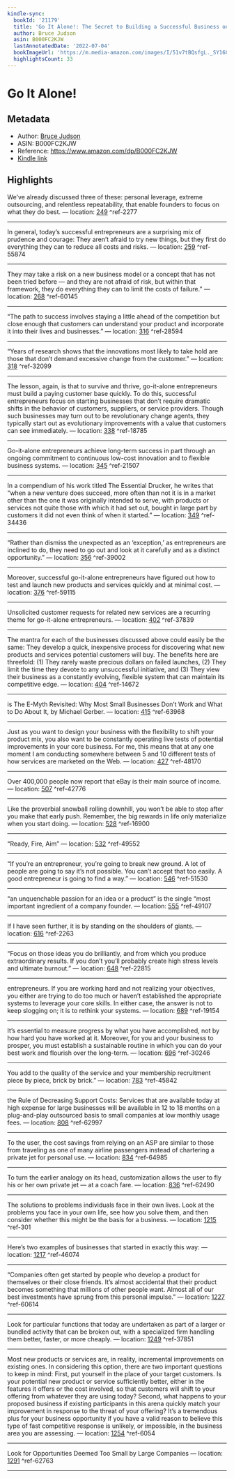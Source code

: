 ```yaml
---
kindle-sync:
  bookId: '21179'
  title: 'Go It Alone!: The Secret to Building a Successful Business on Your Own'
  author: Bruce Judson
  asin: B000FC2KJW
  lastAnnotatedDate: '2022-07-04'
  bookImageUrl: 'https://m.media-amazon.com/images/I/51v7tBQsfgL._SY160.jpg'
  highlightsCount: 33
---
```

# Go It Alone!
## Metadata
* Author: [Bruce Judson](https://www.amazon.comundefined)
* ASIN: B000FC2KJW
* Reference: https://www.amazon.com/dp/B000FC2KJW
* [Kindle link](kindle://book?action=open&asin=B000FC2KJW)

## Highlights
We’ve already discussed three of these: personal leverage, extreme outsourcing, and relentless repeatability, that enable founders to focus on what they do best. — location: [249](kindle://book?action=open&asin=B000FC2KJW&location=249) ^ref-2277

---
In general, today’s successful entrepreneurs are a surprising mix of prudence and courage: They aren’t afraid to try new things, but they first do everything they can to reduce all costs and risks. — location: [259](kindle://book?action=open&asin=B000FC2KJW&location=259) ^ref-55874

---
They may take a risk on a new business model or a concept that has not been tried before — and they are not afraid of risk, but within that framework, they do everything they can to limit the costs of failure.” — location: [268](kindle://book?action=open&asin=B000FC2KJW&location=268) ^ref-60145

---
“The path to success involves staying a little ahead of the competition but close enough that customers can understand your product and incorporate it into their lives and businesses.” — location: [316](kindle://book?action=open&asin=B000FC2KJW&location=316) ^ref-28594

---
“Years of research shows that the innovations most likely to take hold are those that don’t demand excessive change from the customer.” — location: [318](kindle://book?action=open&asin=B000FC2KJW&location=318) ^ref-32099

---
The lesson, again, is that to survive and thrive, go-it-alone entrepreneurs must build a paying customer base quickly. To do this, successful entrepreneurs focus on starting businesses that don’t require dramatic shifts in the behavior of customers, suppliers, or service providers. Though such businesses may turn out to be revolutionary change agents, they typically start out as evolutionary improvements with a value that customers can see immediately. — location: [338](kindle://book?action=open&asin=B000FC2KJW&location=338) ^ref-18785

---
Go-it-alone entrepreneurs achieve long-term success in part through an ongoing commitment to continuous low-cost innovation and to flexible business systems. — location: [345](kindle://book?action=open&asin=B000FC2KJW&location=345) ^ref-21507

---
In a compendium of his work titled The Essential Drucker, he writes that “when a new venture does succeed, more often than not it is in a market other than the one it was originally intended to serve, with products or services not quite those with which it had set out, bought in large part by customers it did not even think of when it started.” — location: [349](kindle://book?action=open&asin=B000FC2KJW&location=349) ^ref-34436

---
“Rather than dismiss the unexpected as an ‘exception,’ as entrepreneurs are inclined to do, they need to go out and look at it carefully and as a distinct opportunity.” — location: [356](kindle://book?action=open&asin=B000FC2KJW&location=356) ^ref-39002

---
Moreover, successful go-it-alone entrepreneurs have figured out how to test and launch new products and services quickly and at minimal cost. — location: [376](kindle://book?action=open&asin=B000FC2KJW&location=376) ^ref-59115

---
Unsolicited customer requests for related new services are a recurring theme for go-it-alone entrepreneurs. — location: [402](kindle://book?action=open&asin=B000FC2KJW&location=402) ^ref-37839

---
The mantra for each of the businesses discussed above could easily be the same: They develop a quick, inexpensive process for discovering what new products and services potential customers will buy. The benefits here are threefold: (1) They rarely waste precious dollars on failed launches, (2) They limit the time they devote to any unsuccessful initiative, and (3) They view their business as a constantly evolving, flexible system that can maintain its competitive edge. — location: [404](kindle://book?action=open&asin=B000FC2KJW&location=404) ^ref-14672

---
is The E-Myth Revisited: Why Most Small Businesses Don’t Work and What to Do About It, by Michael Gerber. — location: [415](kindle://book?action=open&asin=B000FC2KJW&location=415) ^ref-63968

---
Just as you want to design your business with the flexibility to shift your product mix, you also want to be constantly operating live tests of potential improvements in your core business. For me, this means that at any one moment I am conducting somewhere between 5 and 10 different tests of how services are marketed on the Web. — location: [427](kindle://book?action=open&asin=B000FC2KJW&location=427) ^ref-48170

---
Over 400,000 people now report that eBay is their main source of income. — location: [507](kindle://book?action=open&asin=B000FC2KJW&location=507) ^ref-42776

---
Like the proverbial snowball rolling downhill, you won’t be able to stop after you make that early push. Remember, the big rewards in life only materialize when you start doing. — location: [528](kindle://book?action=open&asin=B000FC2KJW&location=528) ^ref-16900

---
“Ready, Fire, Aim” — location: [532](kindle://book?action=open&asin=B000FC2KJW&location=532) ^ref-49552

---
“If you’re an entrepreneur, you’re going to break new ground. A lot of people are going to say it’s not possible. You can’t accept that too easily. A good entrepreneur is going to find a way.” — location: [546](kindle://book?action=open&asin=B000FC2KJW&location=546) ^ref-51530

---
“an unquenchable passion for an idea or a product” is the single “most important ingredient of a company founder. — location: [555](kindle://book?action=open&asin=B000FC2KJW&location=555) ^ref-49107

---
If I have seen further, it is by standing on the shoulders of giants. — location: [616](kindle://book?action=open&asin=B000FC2KJW&location=616) ^ref-2263

---
“Focus on those ideas you do brilliantly, and from which you produce extraordinary results. If you don’t you’ll probably create high stress levels and ultimate burnout.” — location: [648](kindle://book?action=open&asin=B000FC2KJW&location=648) ^ref-22815

---
entrepreneurs. If you are working hard and not realizing your objectives, you either are trying to do too much or haven’t established the appropriate systems to leverage your core skills. In either case, the answer is not to keep slogging on; it is to rethink your systems. — location: [689](kindle://book?action=open&asin=B000FC2KJW&location=689) ^ref-19154

---
It’s essential to measure progress by what you have accomplished, not by how hard you have worked at it. Moreover, for you and your business to prosper, you must establish a sustainable routine in which you can do your best work and flourish over the long-term. — location: [696](kindle://book?action=open&asin=B000FC2KJW&location=696) ^ref-30246

---
You add to the quality of the service and your membership recruitment piece by piece, brick by brick.” — location: [783](kindle://book?action=open&asin=B000FC2KJW&location=783) ^ref-45842

---
the Rule of Decreasing Support Costs: Services that are available today at high expense for large businesses will be available in 12 to 18 months on a plug-and-play outsourced basis to small companies at low monthly usage fees. — location: [808](kindle://book?action=open&asin=B000FC2KJW&location=808) ^ref-62997

---
To the user, the cost savings from relying on an ASP are similar to those from traveling as one of many airline passengers instead of chartering a private jet for personal use. — location: [834](kindle://book?action=open&asin=B000FC2KJW&location=834) ^ref-64985

---
To turn the earlier analogy on its head, customization allows the user to fly his or her own private jet — at a coach fare. — location: [836](kindle://book?action=open&asin=B000FC2KJW&location=836) ^ref-62490

---
The solutions to problems individuals face in their own lives. Look at the problems you face in your own life, see how you solve them, and then consider whether this might be the basis for a business. — location: [1215](kindle://book?action=open&asin=B000FC2KJW&location=1215) ^ref-301

---
Here’s two examples of businesses that started in exactly this way: — location: [1217](kindle://book?action=open&asin=B000FC2KJW&location=1217) ^ref-46074

---
“Companies often get started by people who develop a product for themselves or their close friends. It’s almost accidental that their product becomes something that millions of other people want. Almost all of our best investments have sprung from this personal impulse.” — location: [1227](kindle://book?action=open&asin=B000FC2KJW&location=1227) ^ref-60614

---
Look for particular functions that today are undertaken as part of a larger or bundled activity that can be broken out, with a specialized firm handling them better, faster, or more cheaply. — location: [1249](kindle://book?action=open&asin=B000FC2KJW&location=1249) ^ref-37851

---
Most new products or services are, in reality, incremental improvements on existing ones. In considering this option, there are two important questions to keep in mind: First, put yourself in the place of your target customers. Is your potential new product or service sufficiently better, either in the features it offers or the cost involved, so that customers will shift to your offering from whatever they are using today? Second, what happens to your proposed business if existing participants in this arena quickly match your improvement in response to the threat of your offering? It’s a tremendous plus for your business opportunity if you have a valid reason to believe this type of fast competitive response is unlikely, or impossible, in the business area you are assessing. — location: [1254](kindle://book?action=open&asin=B000FC2KJW&location=1254) ^ref-6054

---
Look for Opportunities Deemed Too Small by Large Companies — location: [1291](kindle://book?action=open&asin=B000FC2KJW&location=1291) ^ref-62763

---
